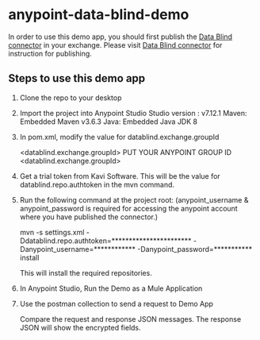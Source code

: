 # anypoint-data-blind-demo

In order to use this demo app, you should first publish the [Data Blind connector](https://github.com/mjegann5/anypoint-data-blind-connector) in your exchange. Please visit [Data Blind connector](https://github.com/mjegann5/anypoint-data-blind-connector) for instruction for publishing.

## Steps to use this demo app

1. Clone the repo to your desktop

2. Import the project into Anypoint Studio 
        Studio version : v7.12.1
        Maven: Embedded Maven v3.6.3
        Java: Embedded Java JDK 8

3. In pom.xml, modify the value for datablind.exchange.groupId

    <datablind.exchange.groupId> PUT YOUR ANYPOINT GROUP ID <datablind.exchange.groupId>

4. Get a trial token from Kavi Software. This will be the value for datablind.repo.authtoken in the mvn command.

5. Run the following command at the project root:
   (anypoint_username & anypoint_password is required for accessing the anypoint account where you have published the connector.)

    mvn -s settings.xml -Ddatablind.repo.authtoken=*********************** -Danypoint_username=************ -Danypoint_password=*********** install

    This will install the required repositories.

7. In Anypoint Studio, Run the Demo as a Mule Application

8. Use the postman collection to send a request to Demo App

    Compare the request and response JSON messages. The response JSON will show the encrypted fields. 
